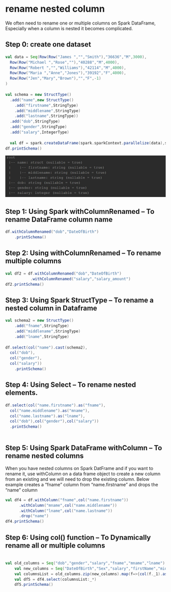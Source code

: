 # rename nested column

We often need to rename one or multiple columns on Spark DataFrame, Especially when a column is nested it becomes complicated. 

## Step 0: create one dataset

```scala
val data = Seq(Row(Row("James ","","Smith"),"36636","M",3000),
  Row(Row("Michael ","Rose",""),"40288","M",4000),
  Row(Row("Robert ","","Williams"),"42114","M",4000),
  Row(Row("Maria ","Anne","Jones"),"39192","F",4000),
  Row(Row("Jen","Mary","Brown"),"","F",-1)
)

val schema = new StructType()
  .add("name",new StructType()
    .add("firstname",StringType)
    .add("middlename",StringType)
    .add("lastname",StringType))
  .add("dob",StringType)
  .add("gender",StringType)
  .add("salary",IntegerType)
  
  val df = spark.createDataFrame(spark.sparkContext.parallelize(data),schema)
df.printSchema()
```
![schema](./spark-rename-column.jpg)

## Step 1: Using Spark withColumnRenamed – To rename DataFrame column name
```scala
df.withColumnRenamed("dob","DateOfBirth")
    .printSchema()
```

## Step 2: Using withColumnRenamed – To rename multiple columns
```scala
val df2 = df.withColumnRenamed("dob","DateOfBirth")
           .withColumnRenamed("salary","salary_amount")
df2.printSchema()
```

## Step 3: Using Spark StructType – To rename a nested column in Dataframe
```scala
val schema2 = new StructType()
    .add("fname",StringType)
    .add("middlename",StringType)
    .add("lname",StringType)
	
df.select(col("name").cast(schema2),
  col("dob"),
  col("gender"),
  col("salary"))
    .printSchema()
```

## Step 4: Using Select – To rename nested elements.
```scala
df.select(col("name.firstname").as("fname"),
  col("name.middlename").as("mname"),
  col("name.lastname").as("lname"),
  col("dob"),col("gender"),col("salary"))
  .printSchema()
  

```

## Step 5: Using Spark DataFrame withColumn – To rename nested columns
When you have nested columns on Spark DatFrame and if you want to rename it, 
use withColumn on a data frame object to create a new column from an existing
 and we will need to drop the existing column. Below example creates a “fname” column
 from “name.firstname” and drops the “name” column
 
```scala
val df4 = df.withColumn("fname",col("name.firstname"))
      .withColumn("mname",col("name.middlename"))
      .withColumn("lname",col("name.lastname"))
      .drop("name")
df4.printSchema()
```

## Step 6: Using col() function – To Dynamically rename all or multiple columns
```scala

val old_columns = Seq("dob","gender","salary","fname","mname","lname")
    val new_columns = Seq("DateOfBirth","Sex","salary","firstName","middleName","lastName")
    val columnsList = old_columns.zip(new_columns).map(f=>{col(f._1).as(f._2)})
    val df5 = df4.select(columnsList:_*)
    df5.printSchema()
```